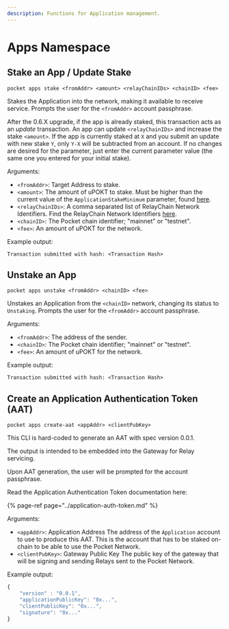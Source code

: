 ```yaml
---
description: Functions for Application management.
---
```


# Apps Namespace

## Stake an App / Update Stake

```text
pocket apps stake <fromAddr> <amount> <relayChainIDs> <chainID> <fee>
```

Stakes the Application into the network, making it available to receive service. Prompts the user for the `<fromAddr>`
account passphrase.

After the 0.6.X upgrade, if the app is already staked, this transaction acts as an _update_ transaction. An app can
update `<relayChainIDs>` and increase the stake `<amount>`. If the app is currently staked at `X` and you submit an
update with new stake `Y`, only `Y-X` will be subtracted from an account. If no changes are desired for the parameter,
just enter the current parameter value \(the same one you entered for your initial stake\).

Arguments:

- `<fromAddr>`: Target Address to stake.
- `<amount>`: The amount of uPOKT to stake. Must be higher than the current value of the `ApplicationStakeMinimum`
  parameter, found [here](https://docs.pokt.network/learn/protocol-parameters/#applicationstakeminimum).
- `<relayChainIDs>`: A comma separated list of RelayChain Network Identifiers. Find the RelayChain Network
  Identifiers [here](https://docs.pokt.network/supported-blockchains/).
- `<chainID>`: The Pocket chain identifier; "mainnet" or "testnet".
- `<fee>`: An amount of uPOKT for the network.

Example output:

```text
Transaction submitted with hash: <Transaction Hash>
```

## Unstake an App

```text
pocket apps unstake <fromAddr> <chainID> <fee>
```

Unstakes an Application from the `<chainID>` network, changing its status to `Unstaking`. Prompts the user for
the `<fromAddr>` account passphrase.

Arguments:

- `<fromAddr>`: The address of the sender.
- `<chainID>`: The Pocket chain identifier; "mainnet" or "testnet".
- `<fee>`: An amount of uPOKT for the network.

Example output:

```text
Transaction submitted with hash: <Transaction Hash>
```

## Create an Application Authentication Token \(AAT\)

```text
pocket apps create-aat <appAddr> <clientPubKey>
```

This CLI is hard-coded to generate an AAT with spec version 0.0.1.

The output is intended to be embedded into the Gateway for Relay servicing.

Upon AAT generation, the user will be prompted for the <appAddr> account passphrase.

Read the Application Authentication Token documentation here:

{% page-ref page="../application-auth-token.md" %}

Arguments:

- `<appAddr>`: Application Address
  The address of the `Application` account to use to produce this AAT.
  This is the account that has to be staked on-chain to be able to use the Pocket Network.
- `<clientPubKey>`: Gateway Public Key
  The public key of the gateway that will be signing and sending Relays sent to the Pocket Network.

Example output:

```javascript
{
    "version" : "0.0.1",
    "applicationPublicKey": "0x...",
    "clientPublicKey": "0x...",
    "signature": "0x..."
}
```
